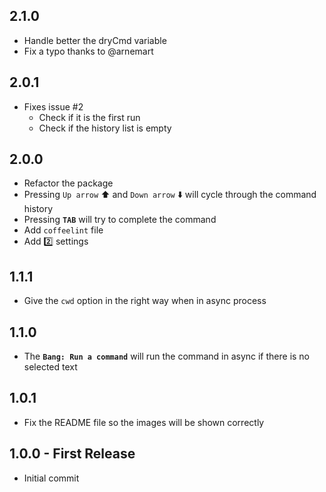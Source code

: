 ## 2.1.0
* Handle better the dryCmd variable
* Fix a typo thanks to @arnemart

## 2.0.1
* Fixes issue #2
	* Check if it is the first run
	* Check if the history list is empty

## 2.0.0
* Refactor the package
* Pressing `Up arrow` :arrow_up: and `Down arrow` :arrow_down: will cycle through the command history
* Pressing **`TAB`** will try to complete the command
* Add `coffeelint` file
* Add :two: settings

## 1.1.1
* Give the `cwd` option in the right way when in async process

## 1.1.0
* The **`Bang: Run a command`** will run the command in async if there is no selected text

## 1.0.1
* Fix the README file so the images will be shown correctly

## 1.0.0 - First Release
* Initial commit

